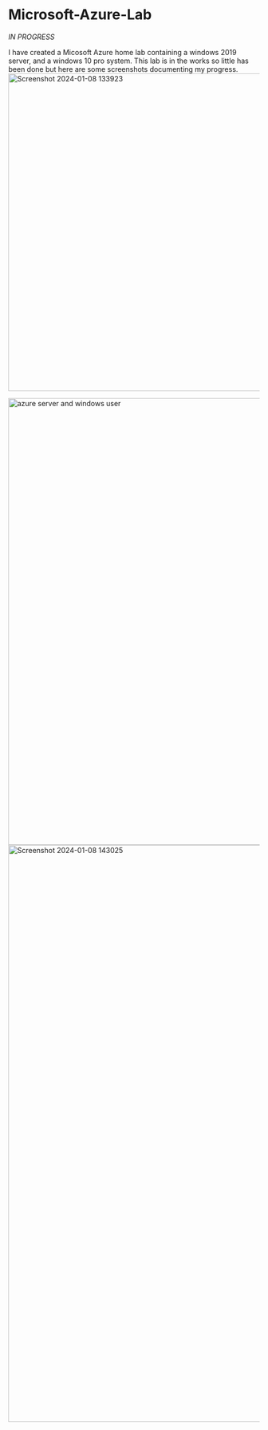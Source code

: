# Microsoft-Azure-Lab
*IN PROGRESS* 


I have created a Micosoft Azure home lab containing a windows 2019 server, and a windows 10 pro system. This lab is in the works so little has been done but here are some screenshots documenting my progress.  
<img width="637" alt="Screenshot 2024-01-08 133923" src="https://github.com/anthonyramireztech/Microsoft-Azure-Lab/assets/151958771/c2904942-6aba-47dd-9dfa-26ce1b70651f">

<img width="896" alt="azure server and windows user" src="https://github.com/anthonyramireztech/Microsoft-Azure-Lab/assets/151958771/af27d1e1-6acc-4586-af8d-7c68b2bda3fd">


<img width="1157" alt="Screenshot 2024-01-08 143025" src="https://github.com/anthonyramireztech/Microsoft-Azure-Lab/assets/151958771/25953267-5b0f-44c2-b9a0-e4dae2289610">


